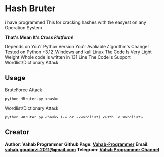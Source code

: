 # Hash Bruter
i have programmed This for cracking hashes with the easyest on any Operation System

**That's Mean It's _Cross Platform_!**

Depends on You'r Python Version You'r Avaliable Algorithm's Change!
Tested on Python +3.12 ,Windows and kali Linux
The Code Is Very Light Weight 
Whole code is written in 131 Line
The Code Is Support Wordlist\Dictionary Attack
## Usage
BruteForce Attack

    python HBruter.py <hash>
Wordlist\Dictionary Attack

    python HBruter.py <hash> (-w or --wordlist) <Path To Wordlist>
## Creator
**Author**: **Vahab Programmer**
**Github Page**: **[Vahab-Programmer](github.com/Vahab-Programmer)**
**Email**: **vahab.goudarzi.2011@gmail.com**
**Telegram**: **[Vahab Programmer Channel](t.me/VPPchl)**